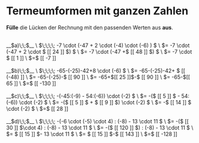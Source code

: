 <!--
version:  0.0.1
language: de


@style
main > *:not(:last-child) {
  margin-bottom: 3rem;
}

input {
    text-align: center;
}

.flex-container {
    display: flex;
    flex-wrap: wrap;
    align-items: stretch;
    gap: 20px;
}

.flex-child {
    flex: 1;
    min-width: 350px;
    margin-right: 20px;
}

@media (max-width: 400px) {
    .flex-child {
        flex: 100%;
        margin-right: 0;
    }
}
@end

formula: \carry   \textcolor{red}{\scriptsize #1}
formula: \digit   \rlap{\carry{#1}}\phantom{#2}#2
formula: \permil  \text{‰}

import: https://raw.githubusercontent.com/LiaTemplates/Tikz-Jax/main/README.md

script: https://cdn.jsdelivr.net/gh/LiaTemplates/Tikz-Jax@main/dist/index.js


tags: Terme, Negative Zahlen, Vorrangsregeln, leicht, niedrig, Angeben

comment: Verrechne Schrittweise den Term. Lerne wie Termumformungen niedergeschrieben werden. Achte auf die Vorzeichen.

author: Martin Lommatzsch

-->




# Termeumformen mit ganzen Zahlen

**Fülle** die Lücken der Rechnung mit den passenden Werten aus **aus**.

<section class="flex-container">

<div class="flex-child">
<br>
__$a)\;\;$__ \
$\;\;\;\; -7 \cdot (-47 + 2 \cdot (-4) \cdot (-6) ) $ \
$= -7 \cdot (-47 + 2 \cdot $ [[  24  ]] $) $ \
$= -7 \cdot (-47 +$ [[  48  ]] $) $ \
$= -7 \cdot $ [[   1  ]]  \
$=$ [[  -7  ]] 
<br>
</div> 
<div class="flex-child">
<br>
__$b)\;\;$__ \
$\;\;\;\; -65-(-25)-42+8 \cdot (-6) $ \
$= -65-(-25)-42+ $ [[ (-48) ]] \
$= -65-(-25)-$ [[   90  ]] \
$= -65+$[[   25  ]]$-$ [[   90  ]] \
$= -65-$[[   65  ]] \
$=$ [[  -130 ]] 
<br>
</div> 
<div class="flex-child">
<br>
__$c)\;\;$__ \
$\;\;\;\; -(-45:(-9) - 54:(-6)) \cdot (-2) $ \
$= -($ [[   5   ]] $ - 54:(-6)) \cdot (-2) $ \
$= -($ [[   5   ]] $ + $ [[   9   ]] $) \cdot (-2) $ \
$= -$ [[  14   ]] $ \cdot (-2) $ \
$=$ [[  28   ]] 
<br>
</div> 
<div class="flex-child">
<br>
__$d)\;\;$__ \
$\;\;\;\; -(-6 \cdot (-5) \cdot 4) : (-8) - 13 \cdot 11 $ \
$= -($ [[  30   ]] $\cdot 4) : (-8) - 13 \cdot 11 $ \
$= -($ [[  120  ]] $) : (-8) - 13 \cdot 11 $ \
$= $ [[   15  ]]  $- 13 \cdot 11 $ \
$= $ [[   15  ]]  $-$ [[  143  ]]   \
$=$  [[ -128  ]] 
<br>
</div> 
</section>

<br>
<br>
<br>
<br>


